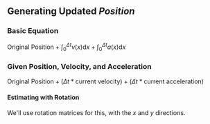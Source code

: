 ## Generating Updated *Position*

### Basic Equation
$\text{Original Position} + \int_{0}^{\Delta t}v(x)\mathrm{d}x + \int_{0}^{\Delta t}a(x)\mathrm{d}x$
### Given Position, Velocity, and Acceleration 
$\text{Original Position} + (\Delta t * \text{current velocity}) + (\Delta t * \text{current acceleration})$

#### Estimating with Rotation
We'll use rotation matrices for this, with the $x$ and $y$ directions.
